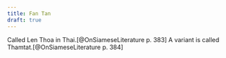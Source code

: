 ```yaml
---
title: Fan Tan
draft: true
---
```


Called Len Thoa in Thai.[@OnSiameseLiterature p. 383] A variant is called Thamtat.[@OnSiameseLiterature p. 384]
